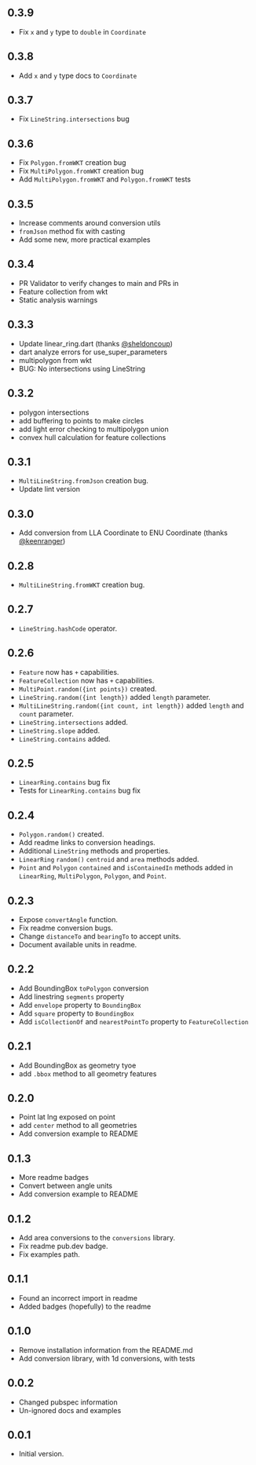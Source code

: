 ## 0.3.9

* Fix `x` and `y` type to `double` in `Coordinate`

## 0.3.8

* Add `x` and `y` type docs to `Coordinate`

## 0.3.7

* Fix `LineString.intersections` bug

## 0.3.6

* Fix `Polygon.fromWKT` creation bug
* Fix `MultiPolygon.fromWKT` creation bug
* Add `MultiPolygon.fromWKT` and `Polygon.fromWKT` tests

## 0.3.5

* Increase comments around conversion utils
* `fromJson` method fix with casting
* Add some new, more practical examples

## 0.3.4

- PR Validator to verify changes to main and PRs in 
- Feature collection from wkt
- Static analysis warnings

## 0.3.3

- Update linear_ring.dart (thanks [@sheldoncoup](https://github.com/sheldoncoup))
- dart analyze errors for use_super_parameters
- multipolygon from wkt
- BUG: No intersections using LineString

## 0.3.2

- polygon intersections
- add buffering to points to make circles
- add light error checking to multipolygon union
- convex hull calculation for feature collections

## 0.3.1

- `MultiLineString.fromJson` creation bug.
- Update lint version

## 0.3.0

- Add conversion from LLA Coordinate to ENU Coordinate (thanks [@keenranger](https://github.com/keenranger))

## 0.2.8

- `MultiLineString.fromWKT` creation bug.

## 0.2.7

- `LineString.hashCode` operator.

## 0.2.6

- `Feature` now has `+` capabilities.
- `FeatureCollection` now has `+` capabilities.
- `MultiPoint.random({int points})` created.
- `LineString.random({int length})` added `length` parameter.
- `MultiLineString.random({int count, int length})` added `length` and `count` parameter.
- `LineString.intersections` added.
- `LineString.slope` added.
- `LineString.contains` added.

## 0.2.5

- `LinearRing.contains` bug fix
- Tests for `LinearRing.contains` bug fix 

## 0.2.4

- `Polygon.random()` created.
- Add readme links to conversion headings.
- Additional `LineString` methods and properties.
- `LinearRing` `random()` `centroid` and `area` methods added.
- `Point` and `Polygon` `contained` and `isContainedIn` methods added in `LinearRing`, `MultiPolygon`, `Polygon`, and `Point`.

## 0.2.3

- Expose `convertAngle` function.
- Fix readme conversion bugs.
- Change `distanceTo` and `bearingTo` to accept units.
- Document available units in readme.

## 0.2.2

- Add BoundingBox `toPolygon` conversion
- Add linestring `segments` property
- Add `envelope` property to `BoundingBox`
- Add `square` property to `BoundingBox`
- Add `isCollectionOf` and `nearestPointTo` property to `FeatureCollection`

## 0.2.1

- Add BoundingBox as geometry tyoe
- add `.bbox` method to all geometry features

## 0.2.0

- Point lat lng exposed on point
- add `center` method to all geometries
- Add conversion example to README

## 0.1.3

- More readme badges
- Convert between angle units
- Add conversion example to README

## 0.1.2

- Add area conversions to the `conversions` library.
- Fix readme pub.dev badge.
- Fix examples path.

## 0.1.1

- Found an incorrect import in readme
- Added badges (hopefully) to the readme

## 0.1.0

- Remove installation information from the README.md
- Add conversion library, with 1d conversions, with tests

## 0.0.2

- Changed pubspec information
- Un-ignored docs and examples

## 0.0.1

- Initial version.

